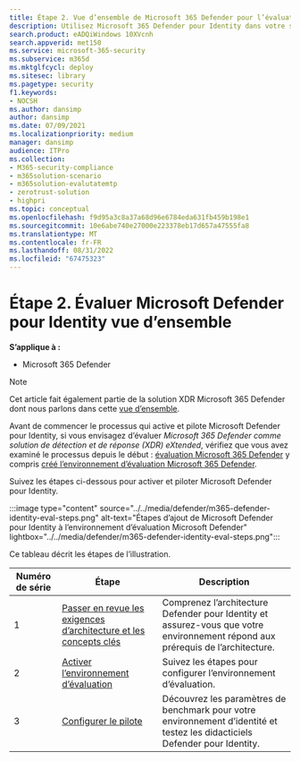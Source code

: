 ```yaml
---
title: Étape 2. Vue d’ensemble de Microsoft 365 Defender pour l’évaluation d’identité
description: Utilisez Microsoft 365 Defender pour Identity dans votre solution XDR Microsoft 365 Defender. Étapes pour l’évaluation de Microsoft 365 Defender pour Identity, y compris les exigences, l’activation ou l’activation de l’évaluation, et la configuration du pilote ou du test.
search.product: eADQiWindows 10XVcnh
search.appverid: met150
ms.service: microsoft-365-security
ms.subservice: m365d
ms.mktglfcycl: deploy
ms.sitesec: library
ms.pagetype: security
f1.keywords:
- NOCSH
ms.author: dansimp
author: dansimp
ms.date: 07/09/2021
ms.localizationpriority: medium
manager: dansimp
audience: ITPro
ms.collection:
- M365-security-compliance
- m365solution-scenario
- m365solution-evalutatemtp
- zerotrust-solution
- highpri
ms.topic: conceptual
ms.openlocfilehash: f9d95a3c8a37a68d96e6784eda631fb459b198e1
ms.sourcegitcommit: 10e6abe740e27000e223378eb17d657a47555fa8
ms.translationtype: MT
ms.contentlocale: fr-FR
ms.lasthandoff: 08/31/2022
ms.locfileid: "67475323"
---
```

# <a name="step-2-evaluate-microsoft-defender-for-identity-overview"></a>Étape 2. Évaluer Microsoft Defender pour Identity vue d’ensemble


**S’applique à :**
- Microsoft 365 Defender

> [!NOTE]
> Cet article fait également partie de la solution XDR Microsoft 365 Defender dont nous parlons dans cette [vue d’ensemble](eval-overview.md).

 Avant de commencer le processus qui active et pilote Microsoft Defender pour Identity, si vous envisagez d’évaluer *Microsoft 365 Defender comme solution de détection et de réponse (XDR) eXtended*, vérifiez que vous avez examiné le processus depuis le début : [évaluation Microsoft 365 Defender](eval-overview.md) y compris [créé l’environnement d’évaluation Microsoft 365 Defender](eval-create-eval-environment.md).
<br>

Suivez les étapes ci-dessous pour activer et piloter Microsoft Defender pour Identity.

:::image type="content" source="../../media/defender/m365-defender-identity-eval-steps.png" alt-text="Étapes d’ajout de Microsoft Defender pour Identity à l’environnement d’évaluation Microsoft Defender" lightbox="../../media/defender/m365-defender-identity-eval-steps.png":::

Ce tableau décrit les étapes de l’illustration.

| Numéro de série|Étape  |Description  |
|---------|---------|---------|
|1|[Passer en revue les exigences d’architecture et les concepts clés](eval-defender-identity-architecture.md)    | Comprenez l’architecture Defender pour Identity et assurez-vous que votre environnement répond aux prérequis de l’architecture.       |
|2|[Activer l’environnement d’évaluation](eval-defender-identity-enable-eval.md)     |   Suivez les étapes pour configurer l’environnement d’évaluation.      |
|3|[Configurer le pilote](eval-defender-identity-pilot.md)     |   Découvrez les paramètres de benchmark pour votre environnement d’identité et testez les didacticiels Defender pour Identity.     |
